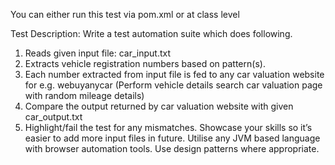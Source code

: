 You can either run this test via pom.xml or at class level

Test Description:
Write a test automation suite which does following.
1. Reads given input file: car_input.txt
2. Extracts vehicle registration numbers based on pattern(s).
3. Each number extracted from input file is fed to any car valuation website for e.g. webuyanycar
(Perform vehicle details search car valuation page with random mileage details)
4. Compare the output returned by car valuation website with given car_output.txt
5. Highlight/fail the test for any mismatches. Showcase your skills so it’s easier to add more
input files in future. Utilise any JVM based language with browser automation tools. Use
design patterns where appropriate. 
